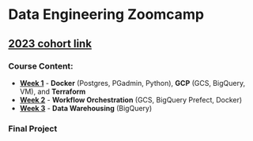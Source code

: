 # Data Engineering Zoomcamp
## [2023 cohort link](https://github.com/DataTalksClub/data-engineering-zoomcamp)
### Course Content:
* **[Week 1](https://github.com/TylerJSimpson/data_engineering_zoomcamp/tree/main/week_1)** - **Docker** (Postgres, PGadmin, Python), **GCP** (GCS, BigQuery, VM), and **Terraform**
* **[Week 2](https://github.com/TylerJSimpson/data_engineering_zoomcamp/tree/main/week_2)** - **Workflow Orchestration** (GCS, BigQuery Prefect, Docker)
* **[Week 3]()** - **Data Warehousing** (BigQuery)
### Final Project
